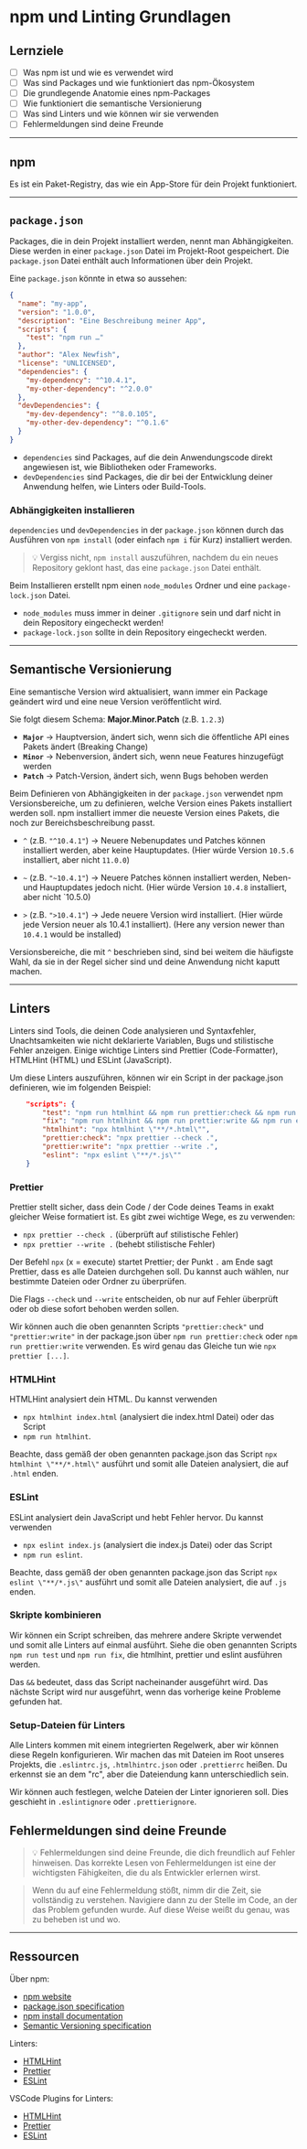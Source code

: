 # npm und Linting Grundlagen

## Lernziele

- [ ] Was npm ist und wie es verwendet wird
- [ ] Was sind Packages und wie funktioniert das npm-Ökosystem
- [ ] Die grundlegende Anatomie eines npm-Packages
- [ ] Wie funktioniert die semantische Versionierung
- [ ] Was sind Linters und wie können wir sie verwenden
- [ ] Fehlermeldungen sind deine Freunde

---

## npm

Es ist ein Paket-Registry, das wie ein App-Store für dein Projekt funktioniert.

---

## `package.json`

Packages, die in dein Projekt installiert werden, nennt man Abhängigkeiten. Diese werden in einer
`package.json` Datei im Projekt-Root gespeichert. Die `package.json` Datei enthält auch Informationen
über dein Projekt.

Eine `package.json` könnte in etwa so aussehen:

```json
{
  "name": "my-app",
  "version": "1.0.0",
  "description": "Eine Beschreibung meiner App",
  "scripts": {
    "test": "npm run …"
  },
  "author": "Alex Newfish",
  "license": "UNLICENSED",
  "dependencies": {
    "my-dependency": "^10.4.1",
    "my-other-dependency": "^2.0.0"
  },
  "devDependencies": {
    "my-dev-dependency": "^8.0.105",
    "my-other-dev-dependency": "^0.1.6"
  }
}
```

- `dependencies` sind Packages, auf die dein Anwendungscode direkt angewiesen ist, wie Bibliotheken
  oder Frameworks.
- `devDependencies` sind Packages, die dir bei der Entwicklung deiner Anwendung helfen, wie Linters
  oder Build-Tools.

### Abhängigkeiten installieren

`dependencies` und `devDependencies` in der `package.json` können durch das Ausführen von
`npm install` (oder einfach `npm i` für Kurz) installiert werden.

> 💡 Vergiss nicht, `npm install` auszuführen, nachdem du ein neues Repository geklont hast, das eine
> `package.json` Datei enthält.

Beim Installieren erstellt npm einen `node_modules` Ordner und eine `package-lock.json` Datei.

- `node_modules` muss immer in deiner `.gitignore` sein und darf nicht in dein Repository
  eingecheckt werden!
- `package-lock.json` sollte in dein Repository eingecheckt werden.

---

## Semantische Versionierung

Eine semantische Version wird aktualisiert, wann immer ein Package geändert wird und eine neue Version veröffentlicht wird.

Sie folgt diesem Schema: **Major.Minor.Patch** (z.B. `1.2.3`)

- **`Major`** → Hauptversion, ändert sich, wenn sich die öffentliche API eines Pakets ändert (Breaking Change)
- **`Minor`** → Nebenversion, ändert sich, wenn neue Features hinzugefügt werden
- **`Patch`** → Patch-Version, ändert sich, wenn Bugs behoben werden

Beim Definieren von Abhängigkeiten in der `package.json` verwendet npm Versionsbereiche, um zu definieren, welche Version eines Pakets installiert werden soll. npm installiert immer die neueste Version eines Pakets, die noch zur Bereichsbeschreibung passt.

- `^` (z.B. `"^10.4.1"`) → Neuere Nebenupdates und Patches können installiert werden, aber keine Hauptupdates.
  (Hier würde Version `10.5.6` installiert, aber nicht `11.0.0`)

- `~` (z.B. `"~10.4.1"`) → Neuere Patches können installiert werden, Neben- und Hauptupdates jedoch nicht.
  (Hier würde Version `10.4.8` installiert, aber nicht `10.5.0)

- `>` (z.B. `">10.4.1"`) → Jede neuere Version wird installiert.
  (Hier würde jede Version neuer als 10.4.1 installiert). (Here any version newer than `10.4.1` would be installed)

Versionsbereiche, die mit `^` beschrieben sind, sind bei weitem die häufigste Wahl, da sie in der Regel sicher sind und deine Anwendung nicht kaputt machen.

---

## Linters

Linters sind Tools, die deinen Code analysieren und Syntaxfehler, Unachtsamkeiten wie nicht deklarierte
Variablen, Bugs und stilistische Fehler anzeigen. Einige wichtige Linters sind Prettier (Code-Formatter), HTMLHint
(HTML) und ESLint (JavaScript).

Um diese Linters auszuführen, können wir ein Script in der package.json definieren, wie im folgenden Beispiel:

```json
	"scripts": {
		"test": "npm run htmlhint && npm run prettier:check && npm run eslint",
		"fix": "npm run htmlhint && npm run prettier:write && npm run eslint",
		"htmlhint": "npx htmlhint \"**/*.html\"",
		"prettier:check": "npx prettier --check .",
		"prettier:write": "npx prettier --write .",
		"eslint": "npx eslint \"**/*.js\""
	}
```

### Prettier

Prettier stellt sicher, dass dein Code / der Code deines Teams in exakt gleicher Weise formatiert ist. Es gibt zwei wichtige Wege, es zu verwenden:

- `npx prettier --check .` (überprüft auf stilistische Fehler)
- `npx prettier --write .` (behebt stilistische Fehler)

Der Befehl `npx` (x = execute) startet Prettier; der Punkt `.` am Ende sagt Prettier, dass es alle Dateien durchgehen soll. Du kannst auch wählen, nur bestimmte Dateien oder Ordner zu überprüfen.

Die Flags `--check` und `--write` entscheiden, ob nur auf Fehler überprüft oder ob diese sofort behoben werden sollen.

Wir können auch die oben genannten Scripts `"prettier:check"` und `"prettier:write"` in der package.json über `npm run prettier:check` oder `npm run prettier:write` verwenden. Es wird genau das Gleiche tun wie `npx prettier [...]`.

### HTMLHint

HTMLHint analysiert dein HTML. Du kannst verwenden

- `npx htmlhint index.html` (analysiert die index.html Datei) oder das Script
- `npm run htmlhint`.

Beachte, dass gemäß der oben genannten package.json das Script `npx htmlhint \"**/*.html\"` ausführt und somit alle Dateien analysiert, die auf `.html` enden.

### ESLint

ESLint analysiert dein JavaScript und hebt Fehler hervor. Du kannst verwenden

- `npx eslint index.js` (analysiert die index.js Datei) oder das Script
- `npm run eslint`.

Beachte, dass gemäß der oben genannten package.json das Script `npx eslint \"**/*.js\"` ausführt und somit alle Dateien analysiert, die auf `.js` enden.

### Skripte kombinieren

Wir können ein Script schreiben, das mehrere andere Skripte verwendet und somit alle Linters auf einmal ausführt. Siehe die oben genannten Scripts `npm run test` und `npm run fix`, die htmlhint, prettier und eslint ausführen werden.

Das `&&` bedeutet, dass das Script nacheinander ausgeführt wird. Das nächste Script wird nur ausgeführt, wenn das vorherige keine Probleme gefunden hat.

### Setup-Dateien für Linters

Alle Linters kommen mit einem integrierten Regelwerk, aber wir können diese Regeln konfigurieren. Wir machen das mit Dateien im Root unseres Projekts, die `.eslintrc.js`, `.htmlhintrc.json` oder `.prettierrc` heißen. Du erkennst sie an dem "rc", aber die Dateiendung kann unterschiedlich sein.

Wir können auch festlegen, welche Dateien der Linter ignorieren soll. Dies geschieht in `.eslintignore` oder `.prettierignore`.

## Fehlermeldungen sind deine Freunde

> 💡 Fehlermeldungen sind deine Freunde, die dich freundlich auf Fehler hinweisen. Das korrekte Lesen von Fehlermeldungen ist eine der wichtigsten Fähigkeiten, die du als Entwickler erlernen wirst.

> Wenn du auf eine Fehlermeldung stößt, nimm dir die Zeit, sie vollständig zu verstehen. Navigiere dann zu der Stelle im Code, an der das Problem gefunden wurde. Auf diese Weise weißt du genau, was zu beheben ist und wo.

---

## Ressourcen

Über npm:

- [npm website](https://www.npmjs.com/)
- [package.json specification](https://docs.npmjs.com/cli/v8/configuring-npm/package-json)
- [npm install documentation](https://docs.npmjs.com/cli/v8/commands/npm-install)
- [Semantic Versioning specification](https://semver.org/)

Linters:

- [HTMLHint](https://htmlhint.com/docs/user-guide/getting-started)
- [Prettier](https://prettier.io/docs/en/install.html)
- [ESLint](https://eslint.org/docs/latest/user-guide/command-line-interface)

VSCode Plugins for Linters:

- [HTMLHint](https://marketplace.visualstudio.com/items?itemName=HTMLHint.vscode-htmlhint)
- [Prettier](https://marketplace.visualstudio.com/items?itemName=esbenp.prettier-vscode)
- [ESLint](https://marketplace.visualstudio.com/items?itemName=dbaeumer.vscode-eslint)
